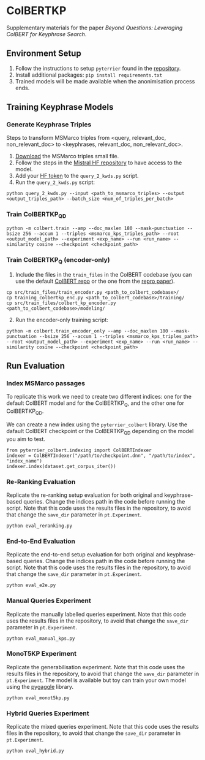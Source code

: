 # ColBERTKP

Supplementary materials for the paper _Beyond Questions: Leveraging ColBERT for Keyphrase Search_.

## Environment Setup

1. Follow the instructions to setup `pyterrier` found in the [repository](https://github.com/terrier-org/pyterrier).
2. Install additional packages: `pip install requirements.txt`
3. Trained models will be made available when the anonimisation process ends.

## Training Keyphrase Models

### Generate Keyphrase Triples

Steps to transform MSMarco triples from \<query, relevant_doc, non_relevant_doc\> to \<keyphrases, relevant_doc, non_relevant_doc\>.

1. [Download](https://msmarco.z22.web.core.windows.net/msmarcoranking/triples.train.small.tar.gz) the MSMarco triples small file.
2. Follow the steps in the [Mistral HF repository](https://huggingface.co/mistralai/Mistral-7B-Instruct-v0.2) to have access to the model.
3. Add your [HF token](https://huggingface.co/settings/tokens) to the `query_2_kwds.py` script.
4. Run the `query_2_kwds.py` script:

```
python query_2_kwds.py --input <path_to_msmarco_triples> --output <output_triples_path> --batch_size <num_of_triples_per_batch>
```

### Train ColBERTKP<sub>QD</sub>

```
python -m colbert.train --amp --doc_maxlen 180 --mask-punctuation --bsize 256 --accum 1 --triples <msmarco_kps_triples_path> --root <output_model_path> --experiment <exp_name> --run <run_name> --similarity cosine --checkpoint <checkpoint_path>
```

### Train ColBERTKP<sub>Q</sub> (encoder-only)

1. Include the files in the `train_files` in the ColBERT codebase (you can use the default [ColBERT repo](https://github.com/stanford-futuredata/ColBERT/tree/colbertv1) or the one from the [repro paper](https://github.com/Xiao0728/ColStar_VirtualAppendix/tree/main/ColStar_models/ColBERT)).

```
cp src/train_files/train_encoder.py <path_to_colbert_codebase>/
cp training_colbertkp_enc.py <path_to_colbert_codebase>/training/
cp src/train_files/colbert_kp_encoder.py <path_to_colbert_codebase>/modeling/
```

2. Run the encoder-only training script:

```
python -m colbert.train_encoder_only --amp --doc_maxlen 180 --mask-punctuation --bsize 256 --accum 1 --triples <msmarco_kps_triples_path> --root <output_model_path> --experiment <exp_name> --run <run_name> --similarity cosine --checkpoint <checkpoint_path>
```

## Run Evaluation

### Index MSMarco passages

To replicate this work we need to create two different indices: one for the default ColBERT model and for the ColBERTKP<sub>Q</sub>, and the other one for ColBERTKP<sub>QD</sub>.

We can create a new index using the `pyterrier_colbert` library. Use the dafault ColBERT checkpoint or the ColBERTKP<sub>QD</sub> depending on the model you aim to test.

```
from pyterrier_colbert.indexing import ColBERTIndexer
indexer = ColBERTIndexer("/path/to/checkpoint.dnn", "/path/to/index", "index_name")
indexer.index(dataset.get_corpus_iter())
```

### Re-Ranking Evaluation

Replicate the re-ranking setup evaluation for both original and keyphrase-based queries. Change the indices path in the code before running the script. Note that this code uses the results files in the repository, to avoid that change the `save_dir` parameter in `pt.Experiment`.

```
python eval_reranking.py
```

### End-to-End Evaluation

Replicate the end-to-end setup evaluation for both original and keyphrase-based queries. Change the indices path in the code before running the script. Note that this code uses the results files in the repository, to avoid that change the `save_dir` parameter in `pt.Experiment`.

```
python eval_e2e.py
```

### Manual Queries Experiment

Replicate the manually labelled queries experiment. Note that this code uses the results files in the repository, to avoid that change the `save_dir` parameter in `pt.Experiment`.

```
python eval_manual_kps.py
```

### MonoT5KP Experiment

Replicate the generabilisation experiment. Note that this code uses the results files in the repository, to avoid that change the `save_dir` parameter in `pt.Experiment`. The model is available but toy can train your own model using the [pygaggle](https://github.com/castorini/pygaggle/blob/master/docs/experiments-monot5-gpu.md) library.

```
python eval_monot5kp.py
```

### Hybrid Queries Experiment

Replicate the mixed queries experiment. Note that this code uses the results files in the repository, to avoid that change the `save_dir` parameter in `pt.Experiment`.

```
python eval_hybrid.py
```
